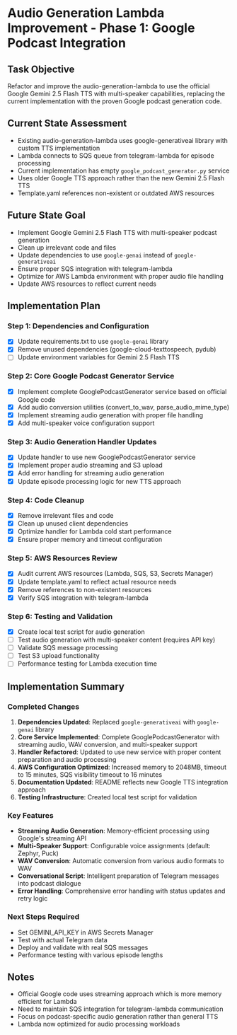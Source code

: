 # Audio Generation Lambda Improvement - Phase 1: Google Podcast Integration

## Task Objective
Refactor and improve the audio-generation-lambda to use the official Google Gemini 2.5 Flash TTS with multi-speaker capabilities, replacing the current implementation with the proven Google podcast generation code.

## Current State Assessment
- Existing audio-generation-lambda uses google-generativeai library with custom TTS implementation
- Lambda connects to SQS queue from telegram-lambda for episode processing
- Current implementation has empty `google_podcast_generator.py` service
- Uses older Google TTS approach rather than the new Gemini 2.5 Flash TTS
- Template.yaml references non-existent or outdated AWS resources

## Future State Goal
- Implement Google Gemini 2.5 Flash TTS with multi-speaker podcast generation
- Clean up irrelevant code and files
- Update dependencies to use `google-genai` instead of `google-generativeai`
- Ensure proper SQS integration with telegram-lambda
- Optimize for AWS Lambda environment with proper audio file handling
- Update AWS resources to reflect current needs

## Implementation Plan

### Step 1: Dependencies and Configuration
- [x] Update requirements.txt to use `google-genai` library
- [x] Remove unused dependencies (google-cloud-texttospeech, pydub)
- [ ] Update environment variables for Gemini 2.5 Flash TTS

### Step 2: Core Google Podcast Generator Service
- [x] Implement complete GooglePodcastGenerator service based on official Google code
- [x] Add audio conversion utilities (convert_to_wav, parse_audio_mime_type)
- [x] Implement streaming audio generation with proper file handling
- [x] Add multi-speaker voice configuration support

### Step 3: Audio Generation Handler Updates
- [x] Update handler to use new GooglePodcastGenerator service
- [x] Implement proper audio streaming and S3 upload
- [x] Add error handling for streaming audio generation
- [x] Update episode processing logic for new TTS approach

### Step 4: Code Cleanup
- [x] Remove irrelevant files and code
- [x] Clean up unused client dependencies  
- [x] Optimize handler for Lambda cold start performance
- [x] Ensure proper memory and timeout configuration

### Step 5: AWS Resources Review
- [x] Audit current AWS resources (Lambda, SQS, S3, Secrets Manager)
- [x] Update template.yaml to reflect actual resource needs
- [x] Remove references to non-existent resources
- [x] Verify SQS integration with telegram-lambda

### Step 6: Testing and Validation
- [x] Create local test script for audio generation
- [ ] Test audio generation with multi-speaker content (requires API key)
- [ ] Validate SQS message processing
- [ ] Test S3 upload functionality  
- [ ] Performance testing for Lambda execution time

## Implementation Summary

### Completed Changes
1. **Dependencies Updated**: Replaced `google-generativeai` with `google-genai` library
2. **Core Service Implemented**: Complete GooglePodcastGenerator with streaming audio, WAV conversion, and multi-speaker support
3. **Handler Refactored**: Updated to use new service with proper content preparation and audio processing
4. **AWS Configuration Optimized**: Increased memory to 2048MB, timeout to 15 minutes, SQS visibility timeout to 16 minutes
5. **Documentation Updated**: README reflects new Google TTS integration approach
6. **Testing Infrastructure**: Created local test script for validation

### Key Features
- **Streaming Audio Generation**: Memory-efficient processing using Google's streaming API
- **Multi-Speaker Support**: Configurable voice assignments (default: Zephyr, Puck)
- **WAV Conversion**: Automatic conversion from various audio formats to WAV
- **Conversational Script**: Intelligent preparation of Telegram messages into podcast dialogue
- **Error Handling**: Comprehensive error handling with status updates and retry logic

### Next Steps Required
- Set GEMINI_API_KEY in AWS Secrets Manager
- Test with actual Telegram data
- Deploy and validate with real SQS messages
- Performance testing with various episode lengths

## Notes
- Official Google code uses streaming approach which is more memory efficient for Lambda
- Need to maintain SQS integration for telegram-lambda communication
- Focus on podcast-specific audio generation rather than general TTS
- Lambda now optimized for audio processing workloads 